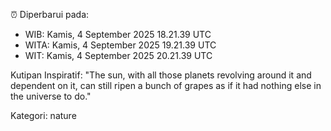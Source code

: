 ⏰ Diperbarui pada:
- WIB: Kamis, 4 September 2025 18.21.39 UTC
- WITA: Kamis, 4 September 2025 19.21.39 UTC
- WIT: Kamis, 4 September 2025 20.21.39 UTC

Kutipan Inspiratif:
"The sun, with all those planets revolving around it and dependent on it, can still ripen a bunch of grapes as if it had nothing else in the universe to do."


Kategori: nature

